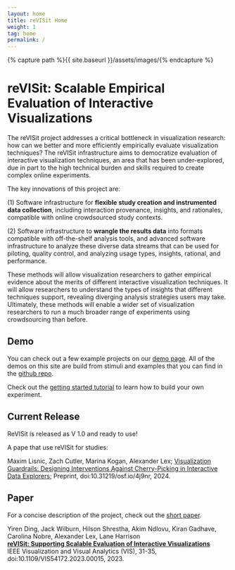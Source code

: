 ```yaml
---
layout: home
title: reVISit Home
weight: 1
tag: home
permalink: /
---
```

{% capture path %}{{ site.baseurl }}/assets/images/{% endcapture %}

# reVISit: Scalable Empirical Evaluation of Interactive Visualizations

The reVISit project addresses a critical bottleneck in visualization research: how can we better and more efficiently empirically evaluate visualization techniques? The reVISit infrastructure aims to democratize evaluation of interactive visualization techniques, an area that has been under-explored, due in part to the high technical burden and skills required to create complex online experiments. 

The key innovations of this project are: 

(1) Software infrastructure for **flexible study creation and instrumented data collection**, including interaction provenance, insights, and rationales, compatible with online crowdsourced study contexts. 

(2) Software infrastructure to **wrangle the results data** into formats compatible with off-the-shelf analysis tools, and advanced software infrastructure to analyze these diverse data streams that can be used for piloting, quality control, and analyzing usage types, insights, rational, and performance. 

These methods will allow visualization researchers to gather empirical evidence about the merits of different interactive visualization techniques. It will allow researchers to understand the types of insights that different techniques support, revealing diverging analysis strategies users may take. Ultimately, these methods will enable a wider set of visualization researchers to run a much broader range of experiments using crowdsourcing than before.

## Demo 

You can check out a few example projects on our [demo page]({{site.demo}}). All of the demos on this site are build from stimuli and examples that you can find in the [github repo]({{site.repo}}).

Check out the [getting started tutorial]({{site.baseurl}}/tutorial/) to learn how to build your own experiment. 

## Current Release

ReVISit is released as V 1.0 and ready to use! 

A pape that use reVISit for studies: 

Maxim Lisnic, Zach Cutler, Marina Kogan, Alexander Lex; 
[Visualization Guardrails: Designing Interventions Against Cherry-Picking in Interactive Data Explorers](https://vdl.sci.utah.edu/publications/2024_preprint_guardrails/);
Preprint, doi:10.31219/osf.io/4j9nr, 2024.

## Paper

For a concise description of the project, check out the [short paper](https://vdl.sci.utah.edu/publications/2023_shortpaper_revisit/). 
<div class="note">
<div class="ref">
Yiren Ding, Jack Wilburn, Hilson Shrestha, Akim Ndlovu, Kiran Gadhave, <br> Carolina Nobre, Alexander Lex, Lane Harrison <br>
<a href="https://vdl.sci.utah.edu/publications/2023_shortpaper_revisit/"><b>reVISit: Supporting Scalable Evaluation of Interactive Visualizations</b></a>  <br>
IEEE Visualization and Visual Analytics (VIS), 31-35, doi:10.1109/VIS54172.2023.00015, 2023.
</div>
</div>









